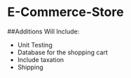 # E-Commerce-Store

##Additions Will Include:

- Unit Testing
- Database for the shopping cart 
- Include taxation 
- Shipping 
